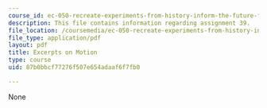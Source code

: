 ```yaml
---
course_id: ec-050-recreate-experiments-from-history-inform-the-future-from-the-past-galileo-january-iap-2010
description: This file contains information regarding assignment 39.
file_location: /coursemedia/ec-050-recreate-experiments-from-history-inform-the-future-from-the-past-galileo-january-iap-2010/87b0bbcf77276f507e654adaaf6f7fb0_MITEC_050IAP10_assn39.pdf
file_type: application/pdf
layout: pdf
title: Excerpts on Motion
type: course
uid: 87b0bbcf77276f507e654adaaf6f7fb0

---
```

None